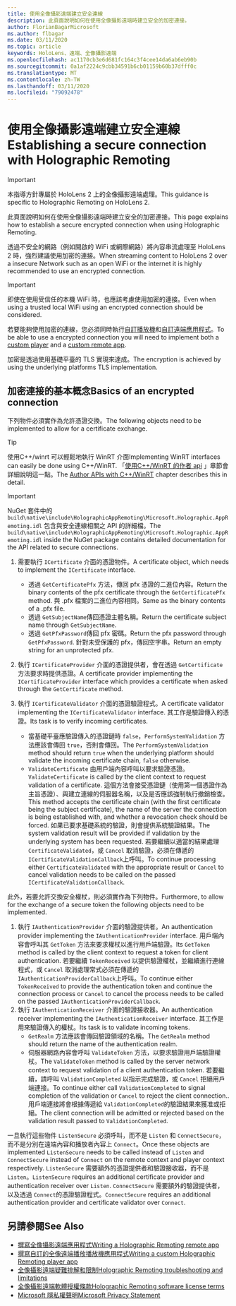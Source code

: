 ```yaml
---
title: 使用全像攝影遠端建立安全連線
description: 此頁面說明如何在使用全像攝影遠端時建立安全的加密連接。
author: FlorianBagarMicrosoft
ms.author: flbagar
ms.date: 03/11/2020
ms.topic: article
keywords: HoloLens、遠端、全像攝影遠端
ms.openlocfilehash: ac1170cb3e6d681fc164c3f4cee14da6ab6eb90b
ms.sourcegitcommit: 0a1af2224c9cbb34591b6cb01159b60b37dfff0c
ms.translationtype: MT
ms.contentlocale: zh-TW
ms.lasthandoff: 03/11/2020
ms.locfileid: "79092478"
---
```

# <a name="establishing-a-secure-connection-with-holographic-remoting"></a><span data-ttu-id="2c7e5-104">使用全像攝影遠端建立安全連線</span><span class="sxs-lookup"><span data-stu-id="2c7e5-104">Establishing a secure connection with Holographic Remoting</span></span>

>[!IMPORTANT]
><span data-ttu-id="2c7e5-105">本指導方針專屬於 HoloLens 2 上的全像攝影遠端處理。</span><span class="sxs-lookup"><span data-stu-id="2c7e5-105">This guidance is specific to Holographic Remoting on HoloLens 2.</span></span>

<span data-ttu-id="2c7e5-106">此頁面說明如何在使用全像攝影遠端時建立安全的加密連接。</span><span class="sxs-lookup"><span data-stu-id="2c7e5-106">This page explains how to establish a secure encrypted connection when using Holographic Remoting.</span></span>

<span data-ttu-id="2c7e5-107">透過不安全的網路（例如開啟的 WiFi 或網際網路）將內容串流處理至 HoloLens 2 時，強烈建議使用加密的連接。</span><span class="sxs-lookup"><span data-stu-id="2c7e5-107">When streaming content to HoloLens 2 over a insecure Network such as an open WiFi or the internet it is highly recommended to use an encrypted connection.</span></span>

>[!IMPORTANT]
><span data-ttu-id="2c7e5-108">即使在使用受信任的本機 WiFi 時，也應該考慮使用加密的連接。</span><span class="sxs-lookup"><span data-stu-id="2c7e5-108">Even when using a trusted local WiFi using an encrypted connection should be considered.</span></span>

<span data-ttu-id="2c7e5-109">若要能夠使用加密的連線，您必須同時執行[自訂播放機](holographic-remoting-create-player.md)和[自訂遠端應用程式](holographic-remoting-create-host.md)。</span><span class="sxs-lookup"><span data-stu-id="2c7e5-109">To be able to use a encrypted connection you will need to implement both a [custom player](holographic-remoting-create-player.md) and a [custom remote app](holographic-remoting-create-host.md).</span></span>

<span data-ttu-id="2c7e5-110">加密是透過使用基礎平臺的 TLS 實現來達成。</span><span class="sxs-lookup"><span data-stu-id="2c7e5-110">The encryption is achieved by using the underlying platforms TLS implementation.</span></span>

## <a name="basics-of-an-encrypted-connection"></a><span data-ttu-id="2c7e5-111">加密連接的基本概念</span><span class="sxs-lookup"><span data-stu-id="2c7e5-111">Basics of an encrypted connection</span></span>

<span data-ttu-id="2c7e5-112">下列物件必須實作為允許憑證交換。</span><span class="sxs-lookup"><span data-stu-id="2c7e5-112">The following objects need to be implemented to allow for a certificate exchange.</span></span>

>[!TIP]
><span data-ttu-id="2c7e5-113">使用C++/winrt 可以輕鬆地執行 WinRT 介面</span><span class="sxs-lookup"><span data-stu-id="2c7e5-113">Implementing WinRT interfaces can easily be done using C++/WinRT.</span></span> <span data-ttu-id="2c7e5-114">「[使用C++/WinRT 的作者 api](https://docs.microsoft.com//windows/uwp/cpp-and-winrt-apis/author-apis) 」章節會詳細說明這一點。</span><span class="sxs-lookup"><span data-stu-id="2c7e5-114">The [Author APIs with C++/WinRT](https://docs.microsoft.com//windows/uwp/cpp-and-winrt-apis/author-apis) chapter describes this in detail.</span></span>

>[!IMPORTANT]
><span data-ttu-id="2c7e5-115">NuGet 套件中的 ```build\native\include\HolographicAppRemoting\Microsoft.Holographic.AppRemoting.idl``` 包含與安全連線相關之 API 的詳細檔。</span><span class="sxs-lookup"><span data-stu-id="2c7e5-115">The ```build\native\include\HolographicAppRemoting\Microsoft.Holographic.AppRemoting.idl``` inside the NuGet package contains detailed documentation for the API related to secure connections.</span></span>

1) <span data-ttu-id="2c7e5-116">需要執行 ```ICertificate``` 介面的憑證物件。</span><span class="sxs-lookup"><span data-stu-id="2c7e5-116">A certificate object, which needs to implement the ```ICertificate``` interface.</span></span>

    * <span data-ttu-id="2c7e5-117">透過 ```GetCertificatePfx``` 方法，傳回 pfx 憑證的二進位內容。</span><span class="sxs-lookup"><span data-stu-id="2c7e5-117">Return the binary contents of the pfx certificate through the ```GetCertificatePfx``` method.</span></span> <span data-ttu-id="2c7e5-118">與 .pfx 檔案的二進位內容相同。</span><span class="sxs-lookup"><span data-stu-id="2c7e5-118">Same as the binary contents of a .pfx file.</span></span>
    * <span data-ttu-id="2c7e5-119">透過 ```GetSubjectName```傳回憑證主體名稱。</span><span class="sxs-lookup"><span data-stu-id="2c7e5-119">Return the certificate subject name through ```GetSubjectName```.</span></span>
    * <span data-ttu-id="2c7e5-120">透過 ```GetPfxPassword```傳回 pfx 密碼。</span><span class="sxs-lookup"><span data-stu-id="2c7e5-120">Return the pfx password through ```GetPfxPassword```.</span></span> <span data-ttu-id="2c7e5-121">針對未受保護的 pfx，傳回空字串。</span><span class="sxs-lookup"><span data-stu-id="2c7e5-121">Return an empty string for an unprotected pfx.</span></span>

2) <span data-ttu-id="2c7e5-122">執行 ```ICertificateProvider``` 介面的憑證提供者，會在透過 ```GetCertificate``` 方法要求時提供憑證。</span><span class="sxs-lookup"><span data-stu-id="2c7e5-122">A certificate provider implementing the ```ICertificateProvider``` interface which provides a certificate when asked through the ```GetCertificate``` method.</span></span>

3) <span data-ttu-id="2c7e5-123">執行 ```ICertificateValidator``` 介面的憑證驗證程式。</span><span class="sxs-lookup"><span data-stu-id="2c7e5-123">A certificate validator implementing the ```ICertificateValidator``` interface.</span></span> <span data-ttu-id="2c7e5-124">其工作是驗證傳入的憑證。</span><span class="sxs-lookup"><span data-stu-id="2c7e5-124">Its task is to verify incoming certificates.</span></span>
    * <span data-ttu-id="2c7e5-125">當基礎平臺應驗證傳入的憑證鏈時 ```false```，```PerformSystemValidation``` 方法應該會傳回 ```true```，否則會傳回。</span><span class="sxs-lookup"><span data-stu-id="2c7e5-125">The ```PerformSystemValidation``` method should return ```true``` when the underlying platform should validate the incoming certificate chain, ```false``` otherwise.</span></span>
    * <span data-ttu-id="2c7e5-126">```ValidateCertificate``` 由用戶端內容呼叫以要求驗證憑證。</span><span class="sxs-lookup"><span data-stu-id="2c7e5-126">```ValidateCertificate``` is called by the client context to request validation of a certificate.</span></span> <span data-ttu-id="2c7e5-127">這個方法會接受憑證鏈（使用第一個憑證作為主旨憑證）、與建立連線的伺服器名稱，以及是否應該強制執行撤銷檢查。</span><span class="sxs-lookup"><span data-stu-id="2c7e5-127">This method accepts the certificate chain (with the first certificate being the subject certificate), the name of the server the connection is being established with, and whether a revocation check should be forced.</span></span> <span data-ttu-id="2c7e5-128">如果已要求基礎系統的驗證，則會提供系統驗證結果。</span><span class="sxs-lookup"><span data-stu-id="2c7e5-128">The system validation result will be provided if validation by the underlying system has been requested.</span></span> <span data-ttu-id="2c7e5-129">若要繼續以適當的結果處理 ```CertificateValidated```，或 ```Cancel``` 取消驗證，必須在傳遞的 ```ICertificateValidationCallback```上呼叫。</span><span class="sxs-lookup"><span data-stu-id="2c7e5-129">To continue processing either ```CertificateValidated``` with the appropriate result or ```Cancel``` to cancel validation needs to be called on the passed ```ICertificateValidationCallback```.</span></span>

<span data-ttu-id="2c7e5-130">此外，若要允許交換安全權杖，則必須實作為下列物件。</span><span class="sxs-lookup"><span data-stu-id="2c7e5-130">Furthermore, to allow for the exchange of a secure token the following objects need to be implemented.</span></span>

1) <span data-ttu-id="2c7e5-131">執行 ```IAuthenticationProvider``` 介面的驗證提供者。</span><span class="sxs-lookup"><span data-stu-id="2c7e5-131">An authentication provider implementing the ```IAuthenticationProvider``` interface.</span></span> <span data-ttu-id="2c7e5-132">用戶端內容會呼叫其 ```GetToken``` 方法來要求權杖以進行用戶端驗證。</span><span class="sxs-lookup"><span data-stu-id="2c7e5-132">Its ```GetToken``` method is called by the client context to request a token for client authentication.</span></span> <span data-ttu-id="2c7e5-133">若要繼續 ```TokenReceived``` 以提供驗證權杖，並繼續進行連線程式，或 ```Cancel``` 取消處理常式必須在傳遞的 ```IAuthenticationProviderCallback```上呼叫。</span><span class="sxs-lookup"><span data-stu-id="2c7e5-133">To continue either ```TokenReceived``` to provide the authentication token and continue the connection process or ```Cancel``` to cancel the process needs to be called on the passed ```IAuthenticationProviderCallback```.</span></span>
2) <span data-ttu-id="2c7e5-134">執行 ```IAuthenticationReceiver``` 介面的驗證接收器。</span><span class="sxs-lookup"><span data-stu-id="2c7e5-134">An authentication receiver implementing the ```IAuthenticationReceiver``` interface.</span></span> <span data-ttu-id="2c7e5-135">其工作是用來驗證傳入的權杖。</span><span class="sxs-lookup"><span data-stu-id="2c7e5-135">Its task is to validate incoming tokens.</span></span>
    * <span data-ttu-id="2c7e5-136">```GetRealm``` 方法應該會傳回驗證領域的名稱。</span><span class="sxs-lookup"><span data-stu-id="2c7e5-136">The ```GetRealm``` method should return the name of the authentication realm.</span></span>
    * <span data-ttu-id="2c7e5-137">伺服器網路內容會呼叫 ```ValidateToken``` 方法，以要求驗證用戶端驗證權杖。</span><span class="sxs-lookup"><span data-stu-id="2c7e5-137">The ```ValidateToken``` method is called by the server network context to request validation of a client authentication token.</span></span> <span data-ttu-id="2c7e5-138">若要繼續，請呼叫 ```ValidationCompleted``` 以指示完成驗證，或 ```Cancel``` 拒絕用戶端連接。</span><span class="sxs-lookup"><span data-stu-id="2c7e5-138">To continue either call ```ValidationCompleted``` to signal completion of the validation or ```Cancel``` to reject the client connection..</span></span> <span data-ttu-id="2c7e5-139">用戶端連接將會根據傳遞給 ```ValidationCompleted```的驗證結果來獲准或拒絕。</span><span class="sxs-lookup"><span data-stu-id="2c7e5-139">The client connection will be admitted or rejected based on the validation result passed to ```ValidationCompleted```.</span></span> 

<span data-ttu-id="2c7e5-140">一旦執行這些物件 ```ListenSecure``` 必須呼叫，而不是 ```Listen``` 和 ```ConnectSecure```，而不是分別在遠端內容和播放者內容上 ```Connect```。</span><span class="sxs-lookup"><span data-stu-id="2c7e5-140">Once these objects are implemented ```ListenSecure``` needs to be called instead of ```Listen``` and ```ConnectSecure``` instead of ```Connect``` on the remote context and player context respectively.</span></span> <span data-ttu-id="2c7e5-141">```ListenSecure``` 需要額外的憑證提供者和驗證接收器，而不是 ```Listen```。</span><span class="sxs-lookup"><span data-stu-id="2c7e5-141">```ListenSecure``` requires an additional certificate provider and authentication receiver over ```Listen```.</span></span> <span data-ttu-id="2c7e5-142">```ConnectSecure``` 需要額外的驗證提供者，以及透過 ```Connect```的憑證驗證程式。</span><span class="sxs-lookup"><span data-stu-id="2c7e5-142">```ConnectSecure``` requires an additional authentication provider and certificate validator over ```Connect```.</span></span>

## <a name="see-also"></a><span data-ttu-id="2c7e5-143">另請參閱</span><span class="sxs-lookup"><span data-stu-id="2c7e5-143">See Also</span></span>
* [<span data-ttu-id="2c7e5-144">撰寫全像攝影遠端應用程式</span><span class="sxs-lookup"><span data-stu-id="2c7e5-144">Writing a Holographic Remoting remote app</span></span>](holographic-remoting-create-host.md)
* [<span data-ttu-id="2c7e5-145">撰寫自訂的全像遠端播放播放機應用程式</span><span class="sxs-lookup"><span data-stu-id="2c7e5-145">Writing a custom Holographic Remoting player app</span></span>](holographic-remoting-create-player.md)
* [<span data-ttu-id="2c7e5-146">全像攝影遠端疑難排解和限制</span><span class="sxs-lookup"><span data-stu-id="2c7e5-146">Holographic Remoting troubleshooting and limitations</span></span>](holographic-remoting-troubleshooting.md)
* [<span data-ttu-id="2c7e5-147">全像攝影遠端軟體授權條款</span><span class="sxs-lookup"><span data-stu-id="2c7e5-147">Holographic Remoting software license terms</span></span>](https://docs.microsoft.com//legal/mixed-reality/microsoft-holographic-remoting-software-license-terms)
* [<span data-ttu-id="2c7e5-148">Microsoft 隱私權聲明</span><span class="sxs-lookup"><span data-stu-id="2c7e5-148">Microsoft Privacy Statement</span></span>](https://go.microsoft.com/fwlink/?LinkId=521839)
